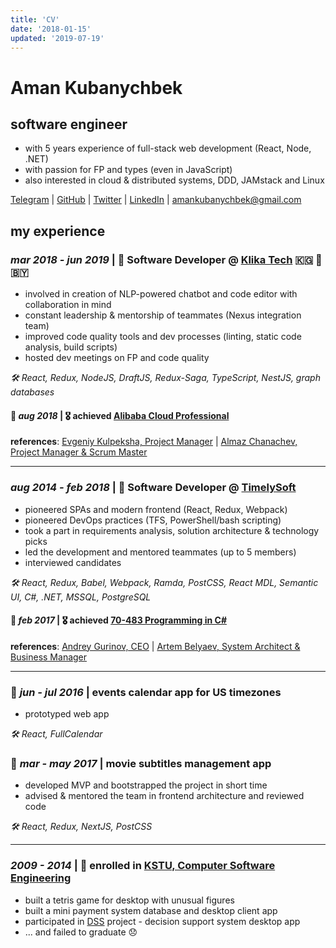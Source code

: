 ```yaml
---
title: 'CV'
date: '2018-01-15'
updated: '2019-07-19'
---
```


# Aman Kubanychbek

## software engineer

- with 5 years experience of full-stack web development (React, Node, .NET)
- with passion for FP and types (even in JavaScript)
- also interested in cloud & distributed systems, DDD, JAMstack and Linux

[Telegram] | [GitHub] | [Twitter] | [LinkedIn] | [amankubanychbek@gmail.com][email]

## my experience

### _mar 2018 - jun 2019_ | 🎉 Software Developer @ [Klika Tech] 🇰🇬 🛫 🇧🇾

- involved in creation of NLP-powered chatbot and code editor with collaboration in mind
- constant leadership & mentorship of teammates (Nexus integration team)
- improved code quality tools and dev processes (linting, static code analysis, build scripts)
- hosted dev meetings on FP and code quality

_🛠 React, Redux, NodeJS, DraftJS, Redux-Saga, TypeScript, NestJS, graph databases_

#### 🎉 _aug 2018_ | 🎖 achieved [Alibaba Cloud Professional]

**references**: [Evgeniy Kulpeksha, Project Manager][ekulpeksha] | [Almaz Chanachev, Project Manager & Scrum Master][achanachev]

---

### _aug 2014 - feb 2018_ | 🎉 Software Developer @ [TimelySoft]

- pioneered SPAs and modern frontend (React, Redux, Webpack)
- pioneered DevOps practices (TFS, PowerShell/bash scripting)
- took a part in requirements analysis, solution architecture & technology picks
- led the development and mentored teammates (up to 5 members)
- interviewed candidates

_🛠 React, Redux, Babel, Webpack, Ramda, PostCSS, React MDL, Semantic UI, C#, .NET, MSSQL, PostgreSQL_

#### 🎉 _feb 2017_ | 🎖 achieved [70-483 Programming in C#]

**references**: [Andrey Gurinov, CEO][agurinov] | [Artem Belyaev, System Architect & Business Manager][abelyaev]

---

### 📅 _jun - jul 2016_ | events calendar app for US timezones

- prototyped web app

_🛠 React, FullCalendar_

### 📅 _mar - may 2017_ | movie subtitles management app

- developed MVP and bootstrapped the project in short time
- advised & mentored the team in frontend architecture and reviewed code

_🛠 React, Redux, NextJS, PostCSS_

---

### _2009 - 2014_ | 🎉 enrolled in [KSTU, Computer Software Engineering][university]

- built a tetris game for desktop with unusual figures
- built a mini payment system database and desktop client app
- participated in [DSS] project - decision support system desktop app
- ... and failed to graduate 😞

[email]: mailto:amankubanychbek@gmail.com
[telegram]: https://t.me/amankkg
[github]: https://github.com/amankkg
[twitter]: https://twitter.com/amankkg
[linkedin]: https://www.linkedin.com/in/amankubanychbek/
[university]: https://kstu.kg/kafedra-programmnoe-obespechenie-kompyuternyh-sistem/
[dss]: https://github.com/amankkg/DSS
[timelysoft]: http://www.timelysoft.net/
[klika tech]: http://www.klika-tech.com/
[70-483 programming in c#]: https://www.youracclaim.com/badges/3c5fcbc2-5cff-4d3b-a9ac-6d23adec9f70/public_url
[alibaba cloud professional]: https://gist.github.com/amankkg/6af5bb7f4db96969d7e1c44d16b69e9a
[achanachev]: https://www.linkedin.com/in/almaz-chanachev/
[abelyaev]: https://www.linkedin.com/in/artem-belyaev-4092a342/
[agurinov]: https://www.linkedin.com/in/andreygurinov/
[ekulpeksha]: https://www.linkedin.com/in/evgeniykulpeksha/
